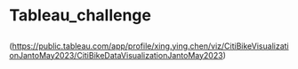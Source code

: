 # Tableau_challenge

## 
(https://public.tableau.com/app/profile/xing.ying.chen/viz/CitiBikeVisualizationJantoMay2023/CitiBikeDataVisualizationJantoMay2023)
